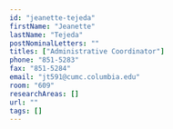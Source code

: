 ```yaml
---
id: "jeanette-tejeda"
firstName: "Jeanette"
lastName: "Tejeda"
postNominalLetters: ""
titles: ["Administrative Coordinator"]
phone: "851-5283"
fax: "851-5284"
email: "jt591@cumc.columbia.edu"
room: "609"
researchAreas: []
url: ""
tags: []
---
```


